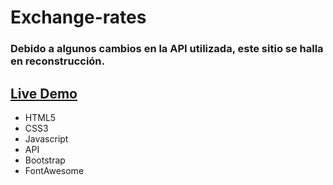 # Exchange-rates
### Debido a algunos cambios en la API utilizada, este sitio se halla en reconstrucción.

## [Live Demo](https://pvmelli.github.io/Exchange-rates/)

* HTML5
* CSS3
* Javascript
* API
* Bootstrap
* FontAwesome

